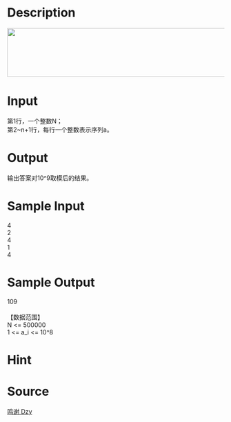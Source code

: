 
# Description

<div class="content"><p><img src="/source/bzoj/3745/img/aHR0cHM6Ly9seWRzeS5jb20vSnVkZ2VPbmxpbmUvdXBsb2FkLzIwMTQxMS_popjnm67mj4_ov7AuanBn.jpg" width="667" height="113" alt=""/></p>
<p></p></div>

# Input

<div class="content"><div>第1行，一个整数N；</div>
<div>第2~n+1行，每行一个整数表示序列a。</div>
<p></p></div>

# Output

<div class="content"><div>输出答案对10^9取模后的结果。</div>
<p></p></div>

# Sample Input

<div class="content"><span class="sampledata">4<br/>
2<br/>
4<br/>
1<br/>
4</span></div>

# Sample Output

<div class="content"><span class="sampledata">109<br/>
<br/>
【数据范围】<br/>
N &lt;= 500000<br/>
1 &lt;= a_i &lt;= 10^8</span></div>

# Hint

<div class="content"><p></p></div>

# Source

<div class="content"><p><a href="problemset.php?search=鸣谢 Dzy">鸣谢 Dzy</a></p></div>

